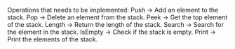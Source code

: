 Operations that needs to be implemented:
Push → Add an element to the stack.
Pop → Delete an element from the stack.
Peek → Get the top element of the stack.
Length → Return the length of the stack.
Search → Search for the element in the stack.
IsEmpty → Check if the stack is empty.
Print → Print the elements of the stack.